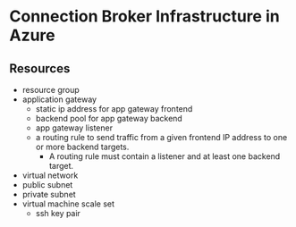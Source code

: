 # Connection Broker Infrastructure in Azure

## Resources
- resource group
- application gateway
    - static ip address for app gateway frontend
    - backend pool for app gateway backend
    - app gateway listener
    - a routing rule to send traffic from a given frontend IP address to one or more backend targets. 
        - A routing rule must contain a listener and at least one backend target.
- virtual network
- public subnet
- private subnet
- virtual machine scale set
    - ssh key pair
    
